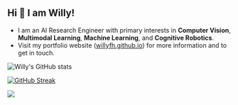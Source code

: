 ## Hi 👋 I am Willy!

- I am an AI Research Engineer with primary interests in **Computer Vision**, **Multimodal Learning**, **Machine Learning**, and **Cognitive Robotics**.
- Visit my portfolio website ([willyfh.github.io](https://willyfh.github.io/)) for more information and to get in touch.

![Willy's GitHub stats](https://github-readme-stats-git-masterrstaa-rickstaa.vercel.app/api?username=willyfh&show_icons=true&role=owner,collaborator&count_private=true&theme=github_dark_dimmed)

[![GitHub Streak](https://streak-stats.demolab.com/?user=willyfh&theme=github-dark-dimmed)](https://streak-stats.demolab.com/?user=willyfh&theme=github-dark-dimmed)

![](https://komarev.com/ghpvc/?username=willyfh&color=blue)
